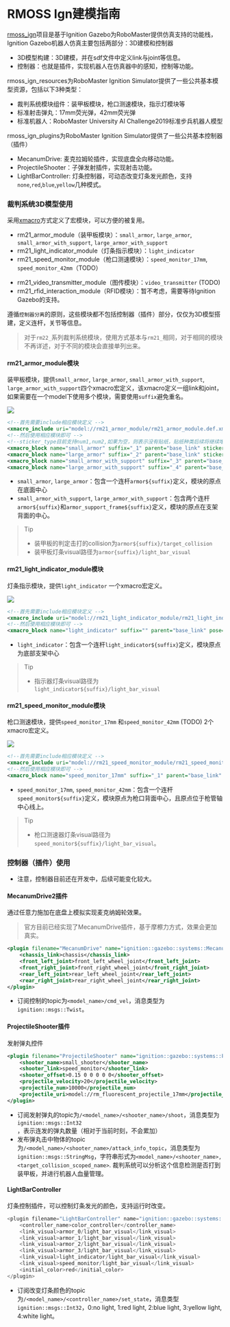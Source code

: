 # RMOSS Ign建模指南

[rmoss_ign](https://github.com/robomaster-oss/rmoss_ign)项目是基于Ignition Gazebo为RoboMaster提供仿真支持的功能栈，Ignition Gazebo机器人仿真主要包括两部分：3D建模和控制器

* 3D模型构建：3D建模，并在sdf文件中定义link与joint等信息。
* 控制器：也就是插件，实现机器人在仿真器中的感知，控制等功能。

rmoss_ign_resources为RoboMaster Ignition Simulator提供了一些公共基本模型资源，包括以下3种类型：

* 裁判系统模块组件：装甲板模块，枪口测速模块，指示灯模块等
* 标准射击弹丸：17mm荧光弹，42mm荧光弹
* 标准机器人：RoboMaster University AI Challenge2019标准步兵机器人模型

rmoss_ign_plugins为RoboMaster Ignition Simulator提供了一些公共基本控制器（插件）

- MecanumDrive: 麦克拉姆轮插件，实现底盘全向移动功能。
- ProjectileShooter：子弹发射插件，实现射击功能。
- LightBarController: 灯条控制器，可动态改变灯条发光颜色，支持`none`,`red`,`blue`,`yellow`几种模式。

### 裁判系统3D模型使用

采用[xmacro](https://github.com/gezp/xmacro)方式定义了宏模块，可以方便的被复用。

* rm21_armor_module（装甲板模块）：`small_armor`, `large_armor`, `small_armor_with_support`, `large_armor_with_support`
* rm21_light_indicator_module（灯条指示模块）：`light_indicator` 
* rm21_speed_monitor_module（枪口测速模块）：`speed_monitor_17mm`, `speed_monitor_42mm`（TODO）

- rm21_video_transmitter_module（图传模块）：`video_transmitter` (TODO)
- rm21_rfid_interaction_module（RFID模块）：暂不考虑，需要等待Ignition Gazebo的支持。

遵循`控制器分离`的原则，这些模块都不包括控制器（插件）部分，仅仅为3D模型搭建，定义连杆，关节等信息。

> 对于`rm22_`系列裁判系统模块，使用方式基本与`rm21_`相同，对于相同的模块不再详述，对于不同的模块会直接单列出来。

#### rm21_armor_module模块

装甲板模块，提供`small_armor`, `large_armor`, `small_armor_with_support`, `large_armor_with_support`四个xmacro宏定义，该xmacro定义一组link和joint，如果需要在一个model下使用多个模块，需要使用`suffix`避免重名。

![](imgs/rm21_armor_module.png)

```xml
<!--首先需要include相应模块定义 -->
<xmacro_include uri="model://rm21_armor_module/rm21_armor_module.def.xmacro" />
<!--然后使用相应模块即可 -->
<!--sticker_type目前支持num1,num2,如果为空，则表示没有贴纸，贴纸种类后续将继续增加 -->
<xmacro_block name="small_armor" suffix="_1" parent="base_link" sticker_type="" pose="0 -0.15 0.2 0 0 0"/>
<xmacro_block name="large_armor" suffix="_2" parent="base_link" sticker_type="num1" pose="0 0.15 0.2 0 0 0"/>
<xmacro_block name="small_armor_with_support" suffix="_3" parent="base_link" sticker_type="num2" pose="0.2 0 0 0 0 0"/>
<xmacro_block name="large_armor_with_support" suffix="_4" parent="base_link" sticker_type="num2" pose="0 0.2 0 0 0 1.57"/>
```

* `small_armor`, `large_armor`：包含一个连杆`armor${suffix}`定义，模块的原点在底面中心
* `small_armor_with_support`, `large_armor_with_support`：包含两个连杆`armor${suffix}`和`armor_support_frame${suffix}`定义，模块的原点在支架背面的中心。

> Tip
>
> * 装甲板的判定击打的collision为`armor${suffix}/target_collision`
> * 装甲板灯条visual路径为`armor{suffix}/light_bar_visual`

#### rm21_light_indicator_module模块

灯条指示模块，提供`light_indicator` 一个xmacro宏定义。

![](imgs/rm21_light_indicator_module.png)

```xml
<!--首先需要include相应模块定义 -->  
<xmacro_include uri="model://rm21_light_indicator_module/rm21_light_indicator_module.def.xmacro" />
<!--然后使用相应模块即可 -->
<xmacro_block name="light_indicator" suffix="" parent="base_link" pose="0 0 0.2 0 0 0"/>
```

* `light_indicator`：包含一个连杆`light_indicator${suffix}`定义，模块原点为底部支架中心

> Tip
>
> * 指示器灯条visual路径为`light_indicator${suffix}/light_bar_visual`

#### rm21_speed_monitor_module模块

枪口测速模块，提供`speed_monitor_17mm` 和`speed_monitor_42mm` (TODO) 2个xmacro宏定义。

![](imgs/rm21_speed_monitor_module.png)

```xml
<!--首先需要include相应模块定义 -->  
<xmacro_include uri="model://rm21_speed_monitor_module/rm21_speed_monitor_module.def.xmacro" />
<!--然后使用相应模块即可 -->
<xmacro_block name="speed_monitor_17mm" suffix="_1" parent="base_link" pose="0.2 0 0 0 0 0"/> 
```

* `speed_monitor_17mm`, `speed_monitor_42mm`：包含一个连杆`speed_monitor${suffix}`定义，模块原点为枪口背面中心，且原点位于枪管轴中心线上。

> Tip
>
> * 枪口测速器灯条visual路径为`speed_monitor${suffix}/light_bar_visual`。

### 控制器（插件）使用

* 注意，控制器目前还在开发中，后续可能变化较大。

#### MecanumDrive2插件

通过任意力施加在底盘上模拟实现麦克纳姆轮效果。

> 官方目前已经实现了MecanumDrive插件，基于摩檫力方式，效果会更加真实。

```xml
<plugin filename="MecanumDrive" name="ignition::gazebo::systems::MecanumDrive2">
    <chassis_link>chassis</chassis_link>
    <front_left_joint>front_left_wheel_joint</front_left_joint>
    <front_right_joint>front_right_wheel_joint</front_right_joint>
    <rear_left_joint>rear_left_wheel_joint</rear_left_joint>
    <rear_right_joint>rear_right_wheel_joint</rear_right_joint>
</plugin>
```

* 订阅控制的topic为`<model_name>/cmd_vel`，消息类型为`ignition::msgs::Twist`。

#### ProjectileShooter插件 

发射弹丸控件

```xml
<plugin filename="ProjectileShooter" name="ignition::gazebo::systems::ProjectileShooter">
    <shooter_name>small_shooter</shooter_name>
    <shooter_link>speed_monitor</shooter_link>
    <shooter_offset>0.15 0 0 0 0 0</shooter_offset>
    <projectile_velocity>20</projectile_velocity>
    <projectile_num>10000</projectile_num>
    <projectile_uri>model://rm_fluorescent_projectile_17mm</projectile_uri>
</plugin>
```

* 订阅发射弹丸的topic为`/<model_name>/<shooter_name>/shoot`，消息类型为`ignition::msgs::Int32`，表示连发的弹丸数量（相对于当前时刻，不会累加）
* 发布弹丸击中物体的topic为`/<model_name>/<shooter_name>/attack_info_topic`，消息类型为`ignition::msgs::StringMsg`，字符串形式为`<model_name>/<shooter_name>, <target_collision_scoped_name>`. 裁判系统可以分析这个信息检测是否打到装甲板，并进行机器人血量管理。

#### LightBarController

灯条控制插件，可以控制灯条发光的颜色，支持运行时改变。

```c++
<plugin filename="LightBarController" name="ignition::gazebo::systems::LightBarController">
    <controller_name>color_controller</controller_name>
    <link_visual>armor_0/light_bar_visual</link_visual>
    <link_visual>armor_1/light_bar_visual</link_visual>
    <link_visual>armor_2/light_bar_visual</link_visual>
    <link_visual>armor_3/light_bar_visual</link_visual>
    <link_visual>light_indicator/light_bar_visual</link_visual>
    <link_visual>speed_monitor/light_bar_visual</link_visual>
    <initial_color>red</initial_color>
</plugin>
```

* 订阅改变灯条颜色的topic为`/<model_name>/<controller_name>/set_state`，消息类型`ignition::msgs::Int32`，0:no light, 1:red light, 2:blue light, 3:yellow light, 4:white light。

